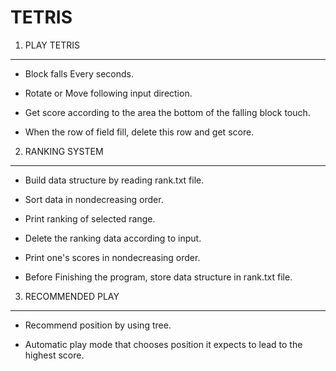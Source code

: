 TETRIS
===

1. PLAY TETRIS
---

* Block falls Every seconds.

* Rotate or Move following input direction.

* Get score according to the area the bottom of the falling block touch.

* When the row of field fill, delete this row and get score. 


2. RANKING SYSTEM
---

* Build data structure by reading rank.txt file.

* Sort data in nondecreasing order.

* Print ranking of selected range.

* Delete the ranking data according to input.

* Print one's scores in nondecreasing order.

* Before Finishing the program, store data structure in rank.txt file.



3. RECOMMENDED PLAY
---

* Recommend position by using tree.

* Automatic play mode that chooses position it expects to lead to the highest score.


